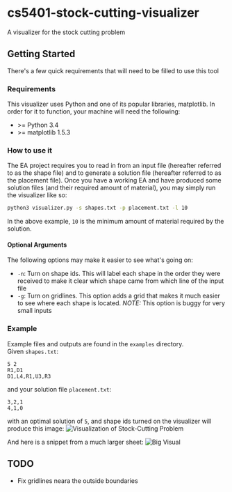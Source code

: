 # cs5401-stock-cutting-visualizer
A visualizer for the stock cutting problem

## Getting Started
There's a few quick requirements that will need to be filled to use this tool


### Requirements
This visualizer uses Python and one of its popular libraries, matplotlib.
In order for it to function, your machine will need the following:
* \>= Python 3.4
* \>= matplotlib 1.5.3

### How to use it

The EA project requires you to read in from an input file (hereafter referred
to as the shape file) and to generate a solution file (hereafter referred to as
the placement file). Once you have a working EA and have produced some solution
files (and their required amount of material), you may simply run the
visualizer like so:
```bash
python3 visualizer.py -s shapes.txt -p placement.txt -l 10
```
In the above example, `10` is the minimum amount of material required by the
solution.

#### Optional Arguments
The following options may make it easier to see what's going on:
* `-n`: Turn on shape ids. This will label each shape in the order they were
  received to make it clear which shape came from which line of the input file
* `-g`: Turn on gridlines. This option adds a grid that makes it much easier to
  see where each shape is located. *NOTE:* This option is buggy for very small
  inputs

### Example
Example files and outputs are found in the `examples` directory.  
Given `shapes.txt`:
```
5 2
R1,D1
D1,L4,R1,U3,R3
```
and your solution file `placement.txt`:
```
3,2,1
4,1,0
```
with an optimal solution of `5`, and shape ids turned on the visualizer will
produce this image: ![Visualization of Stock-Cutting
Problem](examples/visual.png?raw=true)

And here is a snippet from a much larger sheet: ![Big
Visual](example/visual2.png?raw=true)

## TODO
* Fix gridlines neara the outside boundaries
